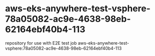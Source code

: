 # aws-eks-anywhere-test-vsphere-78a05082-ac9e-4638-98eb-62164ebf40b4-113
repository for use with E2E test job aws-eks-anywhere-test-vsphere:78a05082-ac9e-4638-98eb-62164ebf40b4-113
